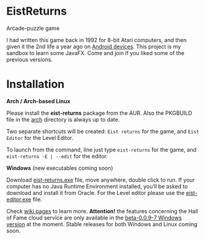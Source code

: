 # EistReturns
Arcade-puzzle game

I had written this game back in 1992 for 8-bit Atari computers, 
and then given it the 2nd life a year ago on [Android devices](https://play.google.com/store/apps/details?id=pl.nwg.dev.eist).
This project is my sandbox to learn some JavaFX. Come and join if you liked some of the previous 
versions.

Installation
===============

**Arch / Arch-based Linux**

Please install the **eist-returns** package from the AUR. Also the PKGBUILD file in the 
[arch](https://github.com/nwg-piotr/EistReturns/tree/master/arch) directory is always up to date. 

Two separate shortcuts will be created: `Eist returns` for the game, and `Eist Editor` for the Level Editor.

To launch from the command, line just type `eist-returns` for the game, and `eist-returns -E | --edit` for the editor.

**Windows** (new executables coming soon)

Download [eist-returns.exe](https://github.com/nwg-piotr/EistReturns/raw/master/windows/eist-returns.exe) file,
move anywhere, double click to run. If your computer has no Java Runtime Environment installed, 
you’ll be asked to download and install it from Oracle. For the Level editor please use the [eist-editor.exe](https://github.com/nwg-piotr/EistReturns/raw/master/windows/eist-editor.exe) file.

Check [wiki pages](https://github.com/nwg-piotr/EistReturns/wiki) to learn more. **Attention!** the features concerning
the Hall of Fame cloud service are only available in the [beta-0.0.9-7 Windows version](https://github.com/nwg-piotr/EistReturns/raw/master/windows/eist-returns-beta-0.0.9-7.exe) 
at the moment. Stable releases for both Windows and Linux coming soon.